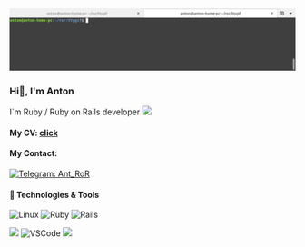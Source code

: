 ![Header](https://github.com/an280420/an280420/blob/main/assets/tty.gif)

### Hi👋, I'm Anton 
<span> I`m Ruby / Ruby on Rails developer  <img src="https://repository-images.githubusercontent.com/30962390/724e5100-9833-11e9-8add-73a6c5956c4b" width="20">
</span>

#### My CV: [click](https://an280420.github.io/cv/)

#### My Contact: 
[![Telegram: Ant_RoR](https://img.shields.io/badge/-Telegram-white?style=flat&logo=telegram&logoColor=black&link=https://t.me/Ant_RoR)](https://t.me/Ant_RoR/)

#### 🔧 Technologies & Tools

![Linux](https://img.shields.io/badge/OS-Linux-informational?style=for-the-badge&logo=linux&logoColor=white&color=729FCE)
![Ruby](https://img.shields.io/badge/Code-Ruby-informational?style=for-the-badge&logo=ruby&logoColor=white&color=729FCE)
![Rails](https://img.shields.io/badge/Framework-Rails_|_RSpec-informational?style=for-the-badge&logo=rails&logoColor=white&color=729FCE)

![](https://img.shields.io/badge/Shell-Bash-informational?style=for-the-badge&logo=gnu-bash&logoColor=white&color=729FCE)
![VSCode](https://img.shields.io/badge/Editors-VSCode-informational?style=for-the-badge&logo=visual-studio-code&logoColor=white&color=729FCE)
![](https://img.shields.io/badge/DB-PostgreSQL_|_SQL_|_Redis-informational?style=for-the-badge&logo=postgresql&logoColor=white&color=729FCE)

